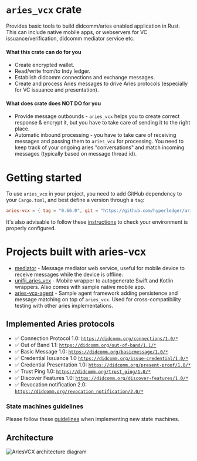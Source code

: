# `aries_vcx` crate

Provides basic tools to build didcomm/aries enabled application in Rust. This can include native mobile apps, or
webservers for VC issuance/verification, didcomm mediator service etc.

#### What this crate can do for you

- Create encrypted wallet.
- Read/write from/to Indy ledger.
- Establish didcomm connections and exchange messages.
- Create and process Aries messages to drive Aries protocols (especially for VC issuance and presentation).

#### What does crate does NOT DO for you

- Provide message outbounds - `aries_vcx` helps you to create correct response & encrypt it, but you have to take care
  of sending it to the right place.
- Automatic inbound processing - you have to take care of receiving messages and passing them to `aries_vcx` for processing.
  You need to keep track of your ongoing aries "conversations" and match incoming messages (typically based on message thread id).

# Getting started

To use `aries_vcx` in your project, you need to add GitHub dependency to your `Cargo.toml`, and best
define a version through a `tag`:

```toml
aries-vcx = { tag = "0.66.0", git = "https://github.com/hyperledger/aries-vcx" }
```

It's also advisable to follow these [instructions](TUTORIAL.md) to check your environment is properly configured.

# Projects built with aries-vcx

- [mediator](../agents/rust/mediator) - Message mediator web service, useful for mobile device to receive messages while the device is offline.
- [unifii_aries_vcx](../../uniffi_aries_vcx) - Mobile wrapper to autogenerate Swift and Kotlin wrappers. Also comes with sample native mobile app.
- [aries-vcx-agent](../agents/rust/aries-vcx-agent) - Sample agent framework adding persistence and message matching on top of `aries_vcx`. Used for cross-compatibility testing with other aries implementations.

## Implemented Aries protocols

- ✅ Connection Protocol 1.0: [`https://didcomm.org/connections/1.0/*`](https://github.com/hyperledger/aries-rfcs/tree/master/features/0160-connection-protocol)
- ✅ Out of Band 1.1: [`https://didcomm.org/out-of-band/1.1/*`](https://github.com/hyperledger/aries-rfcs/blob/main/features/0434-outofband)
- ✅ Basic Message 1.0: [`https://didcomm.org/basicmessage/1.0/*`](https://github.com/hyperledger/aries-rfcs/tree/master/features/0095-basic-message)
- ✅ Credential Issuance 1.0 [`https://didcomm.org/issue-credential/1.0/*`](https://github.com/hyperledger/aries-rfcs/blob/master/features/0036-issue-credential)
- ✅ Credential Presentation 1.0: [`https://didcomm.org/present-proof/1.0/*`](https://github.com/hyperledger/aries-rfcs/tree/master/features/0037-present-proof)
- ✅ Trust Ping 1.0: [`https://didcomm.org/trust_ping/1.0/*`](https://github.com/hyperledger/aries-rfcs/blob/master/features/0048-trust-ping/README.md)
- ✅ Discover Features 1.0: [`https://didcomm.org/discover-features/1.0/*`](https://github.com/hyperledger/aries-rfcs/tree/master/features/0031-discover-features)
- ✅ Revocation notification 2.0: [`https://didcomm.org/revocation_notification/2.0/*`](https://github.com/hyperledger/aries-rfcs/tree/master/features/0031-discover-features)

### State machines guidelines

Please follow these [guidelines](docs/guidelines.md) when implementing new state machines.

## Architecture

<img alt="AriesVCX architecture diagram" src="../docs/architecture/architecture_230104_ariesvcx.png"/>
